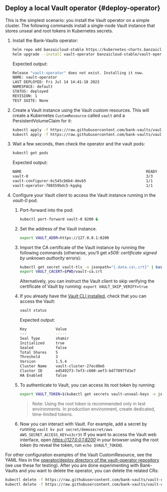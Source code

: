 ---
---
## Deploy a local Vault operator {#deploy-operator}

This is the simplest scenario: you install the Vault operator on a simple cluster. The following commands install a single-node Vault instance that stores unseal and root tokens in Kubernetes secrets.

1. Install the Bank-Vaults operator:

    ```bash
    helm repo add banzaicloud-stable https://kubernetes-charts.banzaicloud.com
    helm upgrade --install vault-operator banzaicloud-stable/vault-operator
    ```

    Expected output:

    ```bash
    Release "vault-operator" does not exist. Installing it now.
    NAME: vault-operator
    LAST DEPLOYED: Fri Jul 14 14:41:18 2023
    NAMESPACE: default
    STATUS: deployed
    REVISION: 1
    TEST SUITE: None
    ```

1. Create a Vault instance using the Vault custom resources. This will create a Kubernetes `CustomResource` called `vault` and a PersistentVolumeClaim for it:

    ```bash
    kubectl apply -f https://raw.githubusercontent.com/bank-vaults/vault-operator/main/test/rbac.yaml
    kubectl apply -f https://raw.githubusercontent.com/bank-vaults/vault-operator/main/deploy/examples/cr-raft.yaml
    ```

1. Wait a few seconds, then check the operator and the vault pods:

    ```bash
    kubectl get pods
    ```

    Expected output:

    ```bash
    NAME                                                        READY     STATUS    RESTARTS   AGE
    vault-0                                                     3/3       Running   0          10s
    vault-configurer-6c545cb6b4-dmvb5                           1/1       Running   0          10s
    vault-operator-788559bdc5-kgqkg                             1/1       Running   0          23s
    ```

1. Configure your Vault client to access the Vault instance running in the *vault-0* pod.

    1. Port-forward into the pod:

        ```bash
        kubectl port-forward vault-0 8200 &
        ```

    1. Set the address of the Vault instance.

        ```bash
        export VAULT_ADDR=https://127.0.0.1:8200
        ```

    1. Import the CA certificate of the Vault instance by running the following commands (otherwise, you'll get *x509: certificate signed by unknown authority* errors):

        ```bash
        kubectl get secret vault-tls -o jsonpath="{.data.ca\.crt}" | base64 --decode > $PWD/vault-ca.crt
        export VAULT_CACERT=$PWD/vault-ca.crt
        ```

        Alternatively, you can instruct the Vault client to skip verifying the certificate of Vault by running: `export VAULT_SKIP_VERIFY=true`

    1. If you already have the [Vault CLI installed](https://developer.hashicorp.com/vault/downloads), check that you can access the Vault:

        ```bash
        vault status
        ```

        Expected output:

        ```bash
        Key             Value
        ---             -----
        Seal Type       shamir
        Initialized     true
        Sealed          false
        Total Shares    5
        Threshold       3
        Version         1.5.4
        Cluster Name    vault-cluster-27ecd0e6
        Cluster ID      ed5492f3-7ef3-c600-aef3-bd77897fd1e7
        HA Enabled      false
        ```

    1. To authenticate to Vault, you can access its root token by running:

        ```bash
        export VAULT_TOKEN=$(kubectl get secrets vault-unseal-keys -o jsonpath={.data.vault-root} | base64 --decode)
        ```

        > Note: Using the root token is recommended only in test environments. In production environment, create dedicated, time-limited tokens.

    1. Now you can interact with Vault. For example, add a secret by running `vault kv put secret/demosecret/aws AWS_SECRET_ACCESS_KEY=s3cr3t`
        If you want to access the Vault web interface, open *https://127.0.0.1:8200* in your browser using the root token (to reveal the token, run `echo $VAULT_TOKEN`).

For other configuration examples of the Vault CustomResource, see the YAML files in the [operator/deploy directory of the vault-operator repository](https://github.com/bank-vaults/vault-operator/tree/main/deploy/) (we use these for testing). After you are done experimenting with Bank-Vaults and you want to delete the operator, you can delete the related CRs:

```bash
kubectl delete -f https://raw.githubusercontent.com/bank-vaults/vault-operator/main/test/rbac.yaml
kubectl delete -f https://raw.githubusercontent.com/bank-vaults/vault-operator/main/deploy/examples/cr-raft.yaml
```

